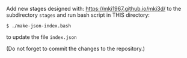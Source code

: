 Add new stages designed with: https://mki1967.github.io/mki3d/
to the subdirectory `stages`
and run bash script in THIS directory:

`$ ./make-json-index.bash`

to update the file `index.json`

(Do not forget to commit the changes to the repository.)



